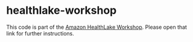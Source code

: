 # healthlake-workshop
This code is part of the [Amazon HealthLake Workshop](https://amazon-healthlake.workshop.aws/). Please open that link for further instructions.
